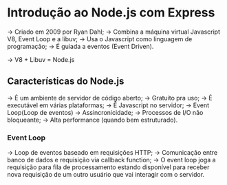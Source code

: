 # Introdução ao Node.js com Express

-> Criado em 2009 por Ryan Dahl;
-> Combina a máquina virtual Javascript V8, Event Loop e a libuv;
-> Usa o Javascript como linguagem de programação;
-> É guiada a eventos (Event Driven).

-> V8 + Libuv = Node.js

## Características do Node.js

-> É um ambiente de servidor de código aberto;
-> Gratuito pra uso;
-> É executável em várias plataformas;
-> É Javascript no servidor;
-> Event Loop(Loop de eventos)
-> Assincronicidade;
-> Processos de I/O não bloqueante;
-> Alta performance (quando bem estruturado).

### Event Loop

-> Loop de eventos baseado em requisições HTTP;
-> Comunicação entre banco de dados e requisição via callback function;
-> O event loop joga a requisição para fila de processamento estando disponível para receber nova requisição de um outro usuário que vai interagir com o servidor.